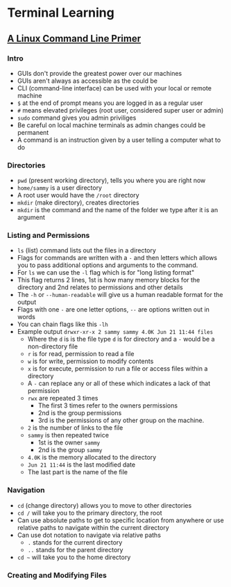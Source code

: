 # Terminal Learning

## [A Linux Command Line Primer](https://www.digitalocean.com/community/tutorials/a-linux-command-line-primer)

### Intro

- GUIs don't provide the greatest power over our machines
- GUIs aren't always as accessible as the could be
- CLI (command-line interface) can be used with your local or remote machine
- `$` at the end of prompt means you are logged in as a regular user
- `#` means elevated privileges (root user, considered super user or admin)
- `sudo` command gives you admin priviliges
- Be careful on local machine terminals as admin changes could be permanent
- A command is an instruction given by a user telling a computer what to do

### Directories

- `pwd` (present working directory), tells you where you are right now
- `home/sammy` is a user directory
- A root user would have the `/root` directory
- `mkdir` (make directory), creates directories
- `mkdir` is the command and the name of the folder we type after it is an argument

### Listing and Permissions

- `ls` (list) command lists out the files in a directory
- Flags for commands are written with a `-` and then letters which allows you to pass additional options and arguments to the command.
- For `ls` we can use the `-l` flag which is for "long listing format"
- This flag returns 2 lines, 1st is how many memory blocks for the directory and 2nd relates to permissions and other details
- The `-h` or `--human-readable` will give us a human readable format for the output
- Flags with one `-` are one letter options, `--` are options written out in words
- You can chain flags like this `-lh`
- Example output `drwxr-xr-x 2 sammy sammy 4.0K Jun 21 11:44 files`
  - Where the `d` is is the file type `d` is for directory and a `-` would be a non-directory file
  - `r` is for read, permission to read a file
  - `w` is for write, permission to modify contents
  - `x` is for execute, permission to run a file or access files within a directory
  - A `-` can replace any or all of these which indicates a lack of that permission
  - `rwx` are repeated 3 times
    - The first 3 times refer to the owners permissions
    - 2nd is the group permissions
    - 3rd is the permissions of any other group on the machine.
  - `2` is the number of links to the file
  - `sammy` is then repeated twice
    - 1st is the owner `sammy`
    - 2nd is the group `sammy`
  - `4.0K` is the memory allocated to the directory
  - `Jun 21 11:44` is the last modified date
  - The last part is the name of the file

### Navigation

- `cd` (change directory) allows you to move to other directories
- `cd /` will take you to the primary directory, the root
- Can use absolute paths to get to specific location from anywhere or use relative paths to navigate within the current directory
- Can use dot notation to navigate via relative paths
  - `.` stands for the current directory
  - `..` stands for the parent directory
- `cd ~` will take you to the home directory

### Creating and Modifying Files

